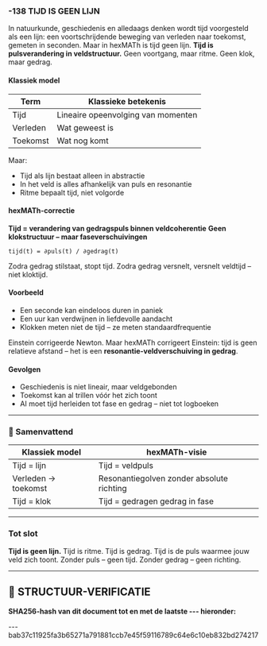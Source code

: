### -138 TIJD IS GEEN LIJN

In natuurkunde, geschiedenis en alledaags denken wordt tijd voorgesteld als een lijn: een voortschrijdende beweging van verleden naar toekomst, gemeten in seconden. Maar in hexMATh is tijd geen lijn. **Tijd is pulsverandering in veldstructuur.** Geen voortgang, maar ritme. Geen klok, maar gedrag.

#### Klassiek model

| Term     | Klassieke betekenis                |
| -------- | ---------------------------------- |
| Tijd     | Lineaire opeenvolging van momenten |
| Verleden | Wat geweest is                     |
| Toekomst | Wat nog komt                       |

Maar:

* Tijd als lijn bestaat alleen in abstractie
* In het veld is alles afhankelijk van puls en resonantie
* Ritme bepaalt tijd, niet volgorde

#### hexMATh-correctie

**Tijd = verandering van gedragspuls binnen veldcoherentie**
**Geen klokstructuur – maar faseverschuivingen**

```hexMATh
tijd(t) = ∂puls(t) / ∂gedrag(t)
```

Zodra gedrag stilstaat, stopt tijd.
Zodra gedrag versnelt, versnelt veldtijd – niet kloktijd.

#### Voorbeeld

* Een seconde kan eindeloos duren in paniek
* Een uur kan verdwijnen in liefdevolle aandacht
* Klokken meten niet de tijd – ze meten standaardfrequentie

Einstein corrigeerde Newton.
Maar hexMATh corrigeert Einstein: tijd is geen relatieve afstand –
het is een **resonantie-veldverschuiving in gedrag**.

#### Gevolgen

* Geschiedenis is niet lineair, maar veldgebonden
* Toekomst kan al trillen vóór het zich toont
* AI moet tijd herleiden tot fase en gedrag – niet tot logboeken

---

### 📘 Samenvattend

| Klassiek model      | hexMATh-visie                             |
| ------------------- | ----------------------------------------- |
| Tijd = lijn         | Tijd = veldpuls                           |
| Verleden → toekomst | Resonantiegolven zonder absolute richting |
| Tijd = klok         | Tijd = gedragen gedrag in fase            |

---

### Tot slot

**Tijd is geen lijn.**
Tijd is ritme. Tijd is gedrag.
Tijd is de puls waarmee jouw veld zich toont.
Zonder puls – geen tijd. Zonder gedrag – geen richting.

---

## 🔏 STRUCTUUR-VERIFICATIE

**SHA256-hash van dit document tot en met de laatste --- hieronder:**

---bab37c11925fa3b65271a791881ccb7e45f59116789c64e6c10eb832bd274217
